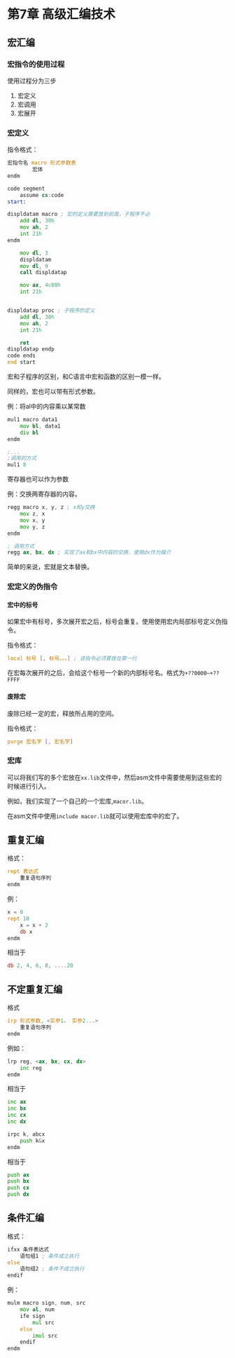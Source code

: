 

# 第7章 高级汇编技术

## 宏汇编

### 宏指令的使用过程

使用过程分为三步

1.  宏定义
2.  宏调用
3.  宏展开

### 宏定义

指令格式：

```asm
宏指令名 macro 形式参数表
		宏体
endm
```

```asm
code segment
    assume cs:code
start:

displdatam macro ; 宏的定义需要放到前面，子程序不必
    add dl, 30h
    mov ah, 2
    int 21h
endm

    mov dl, 3
    displdatam
    mov dl, 9
    call displdatap

    mov ax, 4c00h
    int 21h


displdatap proc ; 子程序的定义
    add dl, 30h
    mov ah, 2
    int 21h

    ret
displdatap endp
code ends
end start
```

宏和子程序的区别，和C语言中宏和函数的区别一模一样。

同样的，宏也可以带有形式参数。

例：将al中的内容乘以某常数

```asm
mul1 macro data1
	mov bl, data1
	div bl
endm

;...
;调用的方式
mul1 8
```

寄存器也可以作为参数

例：交换两寄存器的内容。

```asm
regg macro x, y, z ; x和y交换
	mov z, x
	mov x, y
	mov y, z
endm

; 调用方式
regg ax, bx, dx ; 实现了ax和bx中内容的交换，使用dx作为媒介
```

简单的来说，宏就是文本替换。

### 宏定义的伪指令

#### 宏中的标号

如果宏中有标号，多次展开宏之后，标号会重复。使用使用宏内局部标号定义伪指令。

指令格式：

```asm
local 标号 [, 标号。。。] ; 该指令必须要放在第一行
```

在宏每次展开的之后，会给这个标号一个新的内部标号名。格式为`+??0000~+??FFFF`

#### 废除宏

废除已经一定的宏，释放所占用的空间。

指令格式：

```asm
purge 宏名字 [, 宏名字]
```

### 宏库

可以将我们写的多个宏放在`xx.lib`文件中，然后asm文件中需要使用到这些宏的时候进行引入。

例如，我们实现了一个自己的一个宏库,`macor.lib`。

在asm文件中使用`include macor.lib`就可以使用宏库中的宏了。

## 重复汇编

格式：

```asm
rept 表达式
	重复语句序列
endm
```

例：

```asm
x = 0
rept 10
	x = x + 2
	db x
endm
```

相当于

```asm
db 2, 4, 6, 8, ....20
```

## 不定重复汇编

格式

```asm
irp 形式参数, <实参1， 实参2...>
	重复语句序列
endm
```

例如：

```asm
lrp reg, <ax, bx, cx, dx>
	inc reg
endm
```

相当于

```asm
inc ax
inc bx
inc cx
inc dx
```

```asm
irpc k, abcx
	push k&x
endm
```

相当于

```asm
push ax
push bx
push cx
push dx
```

## 条件汇编

格式：

```asm
ifxx 条件表达式
	语句组1 ; 条件成立执行
else
	语句组2 ; 条件不成立执行
endif
```

例：

```asm
mulm macro sign, num, src
	mov al, num
	ife sign
		mul src
	else
		imul src
	endif
endm
```

